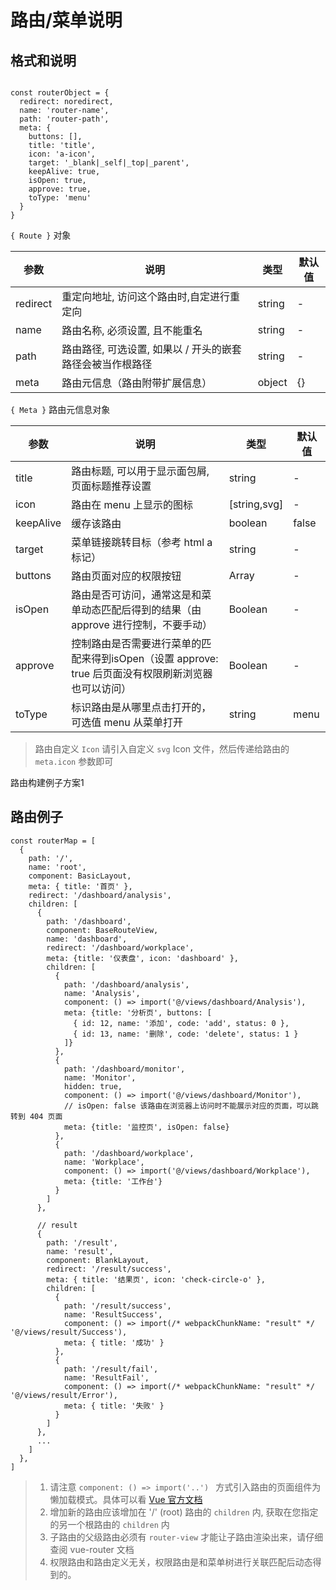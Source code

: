 路由/菜单说明
====


格式和说明
----

```

const routerObject = {
  redirect: noredirect,
  name: 'router-name',
  path: 'router-path',
  meta: {
    buttons: [],
    title: 'title',
    icon: 'a-icon',
    target: '_blank|_self|_top|_parent',
    keepAlive: true,
    isOpen: true,
    approve: true,
    toType: 'menu'
  }
}

```


`{ Route }` 对象

| 参数     | 说明                                      | 类型    | 默认值 |
| -------- | ----------------------------------------- | ------- | ------ |
| redirect | 重定向地址, 访问这个路由时,自定进行重定向 | string  | -      |
| name     | 路由名称, 必须设置, 且不能重名           | string  | -      |
| path     | 路由路径, 可选设置, 如果以 / 开头的嵌套路径会被当作根路径 | string  | -      |
| meta     | 路由元信息（路由附带扩展信息）            | object  | {}     |


`{ Meta }` 路由元信息对象

| 参数                | 说明                                                         | 类型    | 默认值 |
| ------------------- | ------------------------------------------------------------ | ------- | ------ |
| title               | 路由标题, 可以用于显示面包屑, 页面标题推荐设置                 | string  | -      |
| icon                | 路由在 menu 上显示的图标                                     | [string,svg]  | -      |
| keepAlive           | 缓存该路由                                                   | boolean | false  |
| target              | 菜单链接跳转目标（参考 html a 标记）                          | string | -  |
| buttons              | 路由页面对应的权限按钮 | Array | -  |
| isOpen              | 路由是否可访问，通常这是和菜单动态匹配后得到的结果（由 approve 进行控制，不要手动） | Boolean | -  |
| approve              | 控制路由是否需要进行菜单的匹配来得到isOpen（设置 approve: true 后页面没有权限刷新浏览器也可以访问） | Boolean | -  |
| toType               | 标识路由是从哪里点击打开的，可选值 menu 从菜单打开          | string  | menu      |

> 路由自定义 `Icon` 请引入自定义 `svg` Icon 文件，然后传递给路由的 `meta.icon` 参数即可

路由构建例子方案1

路由例子
----

```
const routerMap = [
  {
    path: '/',
    name: 'root',
    component: BasicLayout,
    meta: { title: '首页' },
    redirect: '/dashboard/analysis',
    children: [
      {
        path: '/dashboard',
        component: BaseRouteView,
        name: 'dashboard',
        redirect: '/dashboard/workplace',
        meta: {title: '仪表盘', icon: 'dashboard' },
        children: [
          {
            path: '/dashboard/analysis',
            name: 'Analysis',
            component: () => import('@/views/dashboard/Analysis'),
            meta: {title: '分析页', buttons: [
              { id: 12, name: '添加', code: 'add', status: 0 },
              { id: 13, name: '删除', code: 'delete', status: 1 }
            ]}
          },
          {
            path: '/dashboard/monitor',
            name: 'Monitor',
            hidden: true,
            component: () => import('@/views/dashboard/Monitor'),
            // isOpen: false 该路由在浏览器上访问时不能展示对应的页面，可以跳转到 404 页面
            meta: {title: '监控页', isOpen: false}
          },
          {
            path: '/dashboard/workplace',
            name: 'Workplace',
            component: () => import('@/views/dashboard/Workplace'),
            meta: {title: '工作台'}
          }
        ]
      },

      // result
      {
        path: '/result',
        name: 'result',
        component: BlankLayout,
        redirect: '/result/success',
        meta: { title: '结果页', icon: 'check-circle-o' },
        children: [
          {
            path: '/result/success',
            name: 'ResultSuccess',
            component: () => import(/* webpackChunkName: "result" */ '@/views/result/Success'),
            meta: { title: '成功' }
          },
          {
            path: '/result/fail',
            name: 'ResultFail',
            component: () => import(/* webpackChunkName: "result" */ '@/views/result/Error'),
            meta: { title: '失败' }
          }
        ]
      },
      ...
    ]
  },
]
```

> 1. 请注意 `component: () => import('..') ` 方式引入路由的页面组件为 懒加载模式。具体可以看 [Vue 官方文档](https://router.vuejs.org/zh/guide/advanced/lazy-loading.html)
> 2. 增加新的路由应该增加在 '/' (root) 路由的 `children` 内, 获取在您指定的另一个根路由的 `children` 内
> 3. 子路由的父级路由必须有 `router-view` 才能让子路由渲染出来，请仔细查阅 vue-router 文档
> 4. 权限路由和路由定义无关，权限路由是和菜单树进行关联匹配后动态得到的。
